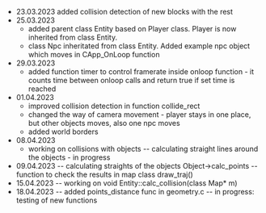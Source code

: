 - 23.03.2023 added collision detection of new blocks with the rest
- 25.03.2023
    - added parent class Entity based on Player class. Player is now inherited from class Entity.
    - class Npc inheritated from class Entity. Added example npc object which moves in CApp_OnLoop function
- 29.03.2023
    - added function timer to control framerate inside onloop function - it counts time between onloop calls and return true if set time is reached
- 01.04.2023
    - improved collision detection in function collide_rect
    - changed the way of camera movement - player stays in one place, but other objects moves, also one npc moves
    - added world borders
- 08.04.2023
    - working on collisions with objects
    -- calculating straight lines around the objects - in progress
- 09.04.2023
    -- calculating straights of the objects Object->calc_points
    -- function to check the results in map class draw_traj()
- 15.04.2023
    -- working on void Entity::calc_collision(class Map* m)
- 18.04.2023
    -- added points_distance func in geometry.c
    -- in progress: testing of new functions

